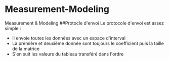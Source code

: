 # Measurement-Modeling
Measurement &amp; Modeling
##Protocle d'envoi
Le protocole d'envoi est assez simple :
* Il envoie toutes les données avec un espace d'interval
* La première et deuxième donnée sont toujours le coefficient puis la taille de la matrice
* S'en suit les valeurs du tableau transféré dans l'ordre
